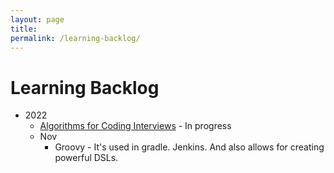 ```yaml
---
layout: page
title: 
permalink: /learning-backlog/
---
```


# Learning Backlog

- 2022
    - [Algorithms for Coding Interviews](/algorithm-problem) - In progress
    - Nov
        - Groovy - It's used in gradle. Jenkins. And also allows for creating powerful DSLs.